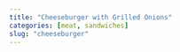 ```yaml
---
title: "Cheeseburger with Grilled Onions"
categories: [meat, sandwiches]
slug: "cheeseburger"
---
```


